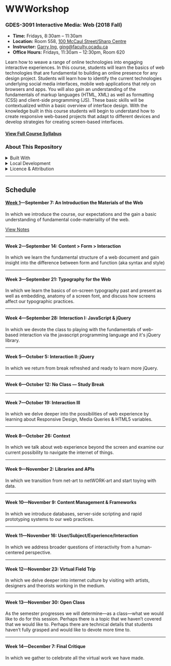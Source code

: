 # WWWorkshop
### GDES-3091 Interactive Media: Web (2018 Fall)

- **Time:** Fridays, 8:30am – 11:30am
- **Location:**  Room 558, [100 McCaul Street/Sharp Centre](https://goo.gl/maps/FvQJx42HD262)
- **Instructor:** [Garry Ing](https://garrying.com), ging@faculty.ocadu.ca
- **Office Hours:** Fridays, 11:30am – 12:30pm, Room 620

Learn how to weave a range of online technologies into engaging interactive experiences. In this course, students will learn the basics of web technologies that are fundamental to building an online presence for any design project. Students will learn how to identify the current technologies underlying social media interfaces, mobile web applications that rely on browsers and apps. You will also gain an understanding of the fundamentals of markup languages (HTML, XML) as well as formatting (CSS) and client-side programming (JS). These basic skills will be contextualized within a basic overview of interface design. With the knowledge built in this course students will begin to understand how to create responsive web-based projects that adapt to different devices and develop strategies for creating screen-based interfaces.

#### [View Full Course Syllabus](docs/syllabus.md)

### About This Repository

<details>
<summary>Built With</summary>

- Jekyll
- gr8
</details>

<details>
<summary>Local Development</summary>

This repository contains the contents and files for [wwworkshop.org](https://wwworkshop.org). The site is generated with [Jekyll](https://jekyllrb.com) and hosted on [GitHub Pages](https://pages.github.com). To run this site locally, execute the following in command-line:
1. `$ gem install jekyll bundler`
2. `$ bundle install`
3. `$ bundle exec jekyll serve --livereload`
4. Navigate to `http://localhost:4000/`
</details>

<details>
<summary>Licence & Attribution</summary>

- [GNU General Public License v3.0](./LICENSE.md)
- Unless otherwise indicated, Course content is licensed under a [Creative Commons Attribution 4.0 International License](https://creativecommons.org/licenses/by/4.0/)
</details>

---

## Schedule

#### [Week 1](docs/week-1.md)—September 7: An Introduction the Materials of the Web

In which we introduce the course, our expectations and the gain a basic understanding of fundamental code-materiality of the web.

[View Notes](docs/week-1.md)

---

#### Week 2—September 14: Content > Form > Interaction
In which we learn the fundamental structure of a web document and gain insight into the difference between form and function (aka syntax and style)

---

#### Week 3—September 21: Typography for the Web
In which we learn the basics of on-screen typography past and present as well as embedding, anatomy of a screen font, and discuss how screens affect our typographic practices.

---

#### Week 4—September 28: Interaction I: JavaScript & jQuery
In which we devote the class to playing with the fundamentals of web-based interaction via the javascript programming language and it's jQuery library.

---

#### Week 5—October 5: Interaction II: jQuery
In which we return from break refreshed and ready to learn more jQuery.

---

#### Week 6—October 12: No Class — Study Break

---

#### Week 7—October 19: Interaction III
In which we delve deeper into the possibilities of web experience by learning about Responsive Design, Media Queries & HTML5 variables.

---

#### Week 8—October 26: Context
In which we talk about web experience beyond the screen and examine our current possibility to navigate the internet of things.

---

#### Week 9—November 2: Libraries and APIs
In which we transition from net-art to netWORK-art and start toying with data.

---

#### Week 10—November 9: Content Management & Frameworks
In which we introduce databases, server-side scripting and rapid prototyping systems to our web practices.

---

#### Week 11—November 16: User/Subject/Experience/Interaction
In which we address broader questions of interactivity from a human-centered perspective.

---

#### Week 12—November 23: Virtual Field Trip
In which we delve deeper into internet culture by visiting with artists, designers and theorists working in the medium.

---

#### Week 13—November 30: Open Class
As the semester progresses we will determine—as a class—what we would like to do for this session. Perhaps there is a topic that we haven’t covered that we would like to. Perhaps there are technical details that students haven’t fully grasped and would like to devote more time to.

---

#### Week 14—December 7: Final Critique
In which we gather to celebrate all the virtual work we have made.
